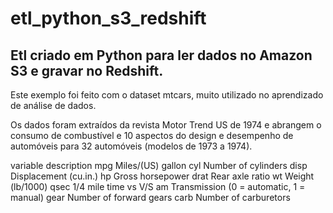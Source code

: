 # etl_python_s3_redshift
## Etl criado em Python para ler dados no Amazon S3 e gravar no Redshift.

Este exemplo foi feito com o dataset mtcars, muito utilizado no aprendizado de análise de dados.

Os dados foram extraídos da revista Motor Trend US de 1974 e abrangem o consumo de combustível e 10 aspectos do design e desempenho de automóveis para 32 automóveis (modelos de 1973 a 1974).

variable	description
mpg	      Miles/(US) gallon
cyl	      Number of cylinders
disp	    Displacement (cu.in.)
hp	      Gross horsepower
drat	    Rear axle ratio
wt	      Weight (lb/1000)
qsec	    1/4 mile time
vs	      V/S
am	      Transmission (0 = automatic, 1 = manual)
gear	    Number of forward gears
carb	    Number of carburetors



